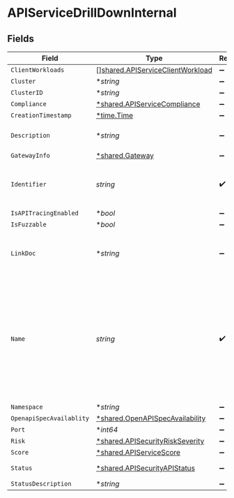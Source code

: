 # APIServiceDrillDownInternal


## Fields

| Field                                                                                                                                                             | Type                                                                                                                                                              | Required                                                                                                                                                          | Description                                                                                                                                                       |
| ----------------------------------------------------------------------------------------------------------------------------------------------------------------- | ----------------------------------------------------------------------------------------------------------------------------------------------------------------- | ----------------------------------------------------------------------------------------------------------------------------------------------------------------- | ----------------------------------------------------------------------------------------------------------------------------------------------------------------- |
| `ClientWorkloads`                                                                                                                                                 | [][shared.APIServiceClientWorkload](../../models/shared/apiserviceclientworkload.md)                                                                              | :heavy_minus_sign:                                                                                                                                                | N/A                                                                                                                                                               |
| `Cluster`                                                                                                                                                         | **string*                                                                                                                                                         | :heavy_minus_sign:                                                                                                                                                | N/A                                                                                                                                                               |
| `ClusterID`                                                                                                                                                       | **string*                                                                                                                                                         | :heavy_minus_sign:                                                                                                                                                | N/A                                                                                                                                                               |
| `Compliance`                                                                                                                                                      | [*shared.APIServiceCompliance](../../models/shared/apiservicecompliance.md)                                                                                       | :heavy_minus_sign:                                                                                                                                                | N/A                                                                                                                                                               |
| `CreationTimestamp`                                                                                                                                               | [*time.Time](https://pkg.go.dev/time#Time)                                                                                                                        | :heavy_minus_sign:                                                                                                                                                | N/A                                                                                                                                                               |
| `Description`                                                                                                                                                     | **string*                                                                                                                                                         | :heavy_minus_sign:                                                                                                                                                | Textual description of the Service                                                                                                                                |
| `GatewayInfo`                                                                                                                                                     | [*shared.Gateway](../../models/shared/gateway.md)                                                                                                                 | :heavy_minus_sign:                                                                                                                                                | N/A                                                                                                                                                               |
| `Identifier`                                                                                                                                                      | *string*                                                                                                                                                          | :heavy_check_mark:                                                                                                                                                | Unique identifier of the subject API as assigned by Crankshaft                                                                                                    |
| `IsAPITracingEnabled`                                                                                                                                             | **bool*                                                                                                                                                           | :heavy_minus_sign:                                                                                                                                                | N/A                                                                                                                                                               |
| `IsFuzzable`                                                                                                                                                      | **bool*                                                                                                                                                           | :heavy_minus_sign:                                                                                                                                                | N/A                                                                                                                                                               |
| `LinkDoc`                                                                                                                                                         | **string*                                                                                                                                                         | :heavy_minus_sign:                                                                                                                                                | Location of the documentation. This can be an URL for example                                                                                                     |
| `Name`                                                                                                                                                            | *string*                                                                                                                                                          | :heavy_check_mark:                                                                                                                                                | API name, usually an FQDN as determined by crankshaft, it can be logical or can correspond to one of the endpoints where the API is reachable, i.e. api.webex.com |
| `Namespace`                                                                                                                                                       | **string*                                                                                                                                                         | :heavy_minus_sign:                                                                                                                                                | N/A                                                                                                                                                               |
| `OpenapiSpecAvailablity`                                                                                                                                          | [*shared.OpenAPISpecAvailability](../../models/shared/openapispecavailability.md)                                                                                 | :heavy_minus_sign:                                                                                                                                                | N/A                                                                                                                                                               |
| `Port`                                                                                                                                                            | **int64*                                                                                                                                                          | :heavy_minus_sign:                                                                                                                                                | N/A                                                                                                                                                               |
| `Risk`                                                                                                                                                            | [*shared.APISecurityRiskSeverity](../../models/shared/apisecurityriskseverity.md)                                                                                 | :heavy_minus_sign:                                                                                                                                                | An `enum`eration.                                                                                                                                                 |
| `Score`                                                                                                                                                           | [*shared.APIServiceScore](../../models/shared/apiservicescore.md)                                                                                                 | :heavy_minus_sign:                                                                                                                                                | N/A                                                                                                                                                               |
| `Status`                                                                                                                                                          | [*shared.APISecurityAPIStatus](../../models/shared/apisecurityapistatus.md)                                                                                       | :heavy_minus_sign:                                                                                                                                                | Api status enumeration.                                                                                                                                           |
| `StatusDescription`                                                                                                                                               | **string*                                                                                                                                                         | :heavy_minus_sign:                                                                                                                                                | N/A                                                                                                                                                               |
